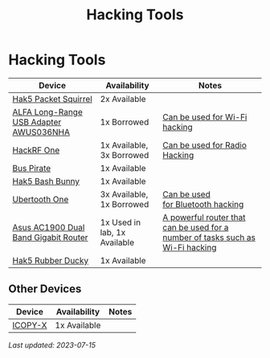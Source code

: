 ﻿---
title: Hacking Tools
parent: Lab Equipment
has_children: false
nav_order: 2
---
# Hacking Tools

 Device | Availability | Notes
------------- | ------------- | -------------
[Hak5 Packet Squirrel](<https://shop.hak5.org/products/packet-squirrel>) | 2x Available
[ALFA Long-Range USB Adapter AWUS036NHA](<https://www.alfa.com.tw/products_detail/7.htm>) | 1x Borrowed | [Can be used for Wi-Fi hacking](<https://www.youtube.com/watch?v=e2ZzTZoZ4wg>)
[HackRF One](<https://greatscottgadgets.com/hackrf/one/>) | 1x Available, 3x Borrowed | [Can be used for Radio Hacking](<https://nse.digital/pages/guides/radio/radio.html>)
[Bus Pirate](<https://en.wikipedia.org/wiki/Bus_Pirate>) | 1x Available
[Hak5 Bash Bunny](<https://shop.hak5.org/products/bash-bunny>) | 1x Available
[Ubertooth One](<https://github.com/greatscottgadgets/ubertooth/wiki>) | 3x Available, 1x Borrowed | [Can be used for Bluetooth hacking](<https://nse.digital/pages/guides/Wireless/bluetooth.html>)
[Asus AC1900 Dual Band Gigabit Router](<https://www.asus.com/Networking/RT-AC1900P/>) | 1x Used in lab, 1x Available | [A powerful router that can be used for a number of tasks such as Wi-Fi hacking](<https://nse.digital/pages/guides/wifi-mitm>)
[Hak5 Rubber Ducky](<https://shop.hak5.org/products/usb-rubber-ducky-deluxe>) | 1x Available

## Other Devices

 Device | Availability | Notes
------------- | ------------- | -------------
[ICOPY-X](<https://icopyx.com/>) | 1x Available



<i>Last updated: 2023-07-15 </i>
